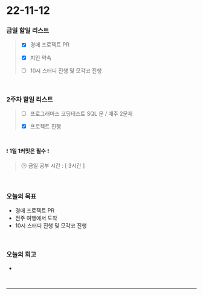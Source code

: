 # 22-11-12

### 금일 할일 리스트
> - [x]  경매 프로젝트 PR
>
> - [x]  지인 약속
>
> - [ ]  10시 스터디 진행 및 모각코 진행

<br/>

### 2주차 할일 리스트  

> - [ ]  프로그래머스 코딩테스트 SQL 문 / 매주 2문제  
>
> - [x]  프로젝트 진행

<br/>

❗ **1일 1커밋은 필수** ❗
> 🕒 금일 공부 시간 : [ 3시간 ]
  
<br/>

### 오늘의 목표
- 경매 프로젝트 PR
- 전주 여행에서 도착
- 10시 스터디 진행 및 모각코 진행

<br>

### 오늘의 회고
- 

<br/>

------------  